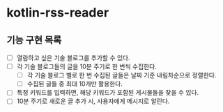 # kotlin-rss-reader

## 기능 구현 목록
- [ ] 열람하고 싶은 기술 블로그를 추가할 수 있다.
- [ ] 각 기술 블로그들의 글을 10분 주기로 한 번씩 수집한다.
  - [ ] 각 기술 블로그 별로 한 번 수집된 글들은 날짜 기준 내림차순으로 정렬한다.
  - [ ] 수집된 글들 중 최대 10개만 활용한다.
- [ ] 특정 키워드를 입력하면, 해당 키워드가 포함된 게시물들을 찾을 수 있다.
- [ ] 10분 주기로 새로운 글 추가 시, 사용자에게 메시지로 알린다.
